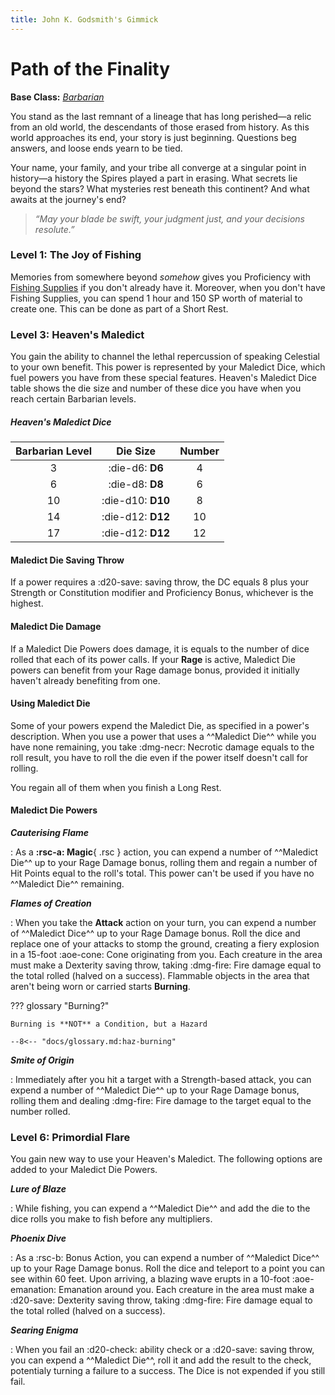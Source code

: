 ```yaml
---
title: John K. Godsmith's Gimmick
---
```


# Path of the Finality

**Base Class:** *[Barbarian](../../class/barbarian/index.md)*

You stand as the last remnant of a lineage that has long perished—a relic from an old world, the descendants of those erased from history. As this world approaches its end, your story is just beginning. Questions beg answers, and loose ends yearn to be tied.

Your name, your family, and your tribe all converge at a singular point in history—a history the Spires played a part in erasing. What secrets lie beyond the stars? What mysteries rest beneath this continent? And what awaits at the journey's end?

> *“May your blade be swift, your judgment just, and your decisions resolute.”*

### Level 1: The Joy of Fishing

Memories from somewhere beyond *somehow* gives you Proficiency with [Fishing Supplies](../../equipment/tools/other-tools.md#fishings-supplies) if you don't already have it. Moreover, when you don't have Fishing Supplies, you can spend 1 hour and 150 SP worth of material to create one. This can be done as part of a Short Rest.

### Level 3: Heaven's Maledict

You gain the ability to channel the lethal repercussion of speaking Celestial to your own benefit. This power is represented by your Maledict Dice, which fuel powers you have from these special features. Heaven's Maledict Dice table shows the die size and number of these dice you have when you reach certain Barbarian levels.

##### Heaven's Maledict Dice

| Barbarian Level | Die Size | Number |
|:-:|:-:|:-:|
| 3 | :die-d6: **D6** | 4 |
| 6 | :die-d8: **D8** | 6 |
| 10 | :die-d10: **D10** | 8 |
| 14 | :die-d12: **D12** | 10 |
| 17 | :die-d12: **D12** | 12 |

#### Maledict Die Saving Throw  

If a power requires a :d20-save: saving throw, the DC equals 8 plus your Strength or Constitution modifier and Proficiency Bonus, whichever is the highest.

#### Maledict Die Damage

If a Maledict Die Powers does damage, it is equals to the number of dice rolled that each of its power calls. If your **Rage** is active, Maledict Die powers can benefit from your Rage damage bonus, provided it initially haven't already benefiting from one.

#### Using Maledict Die

Some of your powers expend the Maledict Die, as specified in a power's description. When you use a power that uses a ^^Maledict Die^^ while you have none remaining, you take :dmg-necr: Necrotic damage equals to the roll result, you have to roll the die even if the power itself doesn't call for rolling. 

You regain all of them when you finish a Long Rest.

#### Maledict Die Powers

***Cauterising Flame***  

:   As a **:rsc-a: Magic**{ .rsc } action, you can expend a number of ^^Maledict Die^^ up to your Rage Damage bonus, rolling them and regain a number of Hit Points equal to the roll's total. This power can't be used if you have no ^^Maledict Die^^ remaining.

***Flames of Creation***  

:   When you take the **Attack** action on your turn, you can expend a number of ^^Maledict Dice^^ up to your Rage Damage bonus. Roll the dice and replace one of your attacks to stomp the ground, creating a fiery explosion in a 15-foot :aoe-cone: Cone originating from you. Each creature in the area must make a Dexterity saving throw, taking :dmg-fire: Fire damage equal to the total rolled (halved on a success). Flammable objects in the area that aren't being worn or carried starts **Burning**.

??? glossary "Burning?"

    Burning is **NOT** a Condition, but a Hazard

    --8<-- "docs/glossary.md:haz-burning"

***Smite of Origin***  

:   Immediately after you hit a target with a Strength-based attack, you can expend a number of ^^Maledict Die^^ up to your Rage Damage bonus, rolling them and dealing :dmg-fire: Fire damage to the target equal to the number rolled.

### Level 6: Primordial Flare

You gain new way to use your Heaven's Maledict. The following options are added to your Maledict Die Powers.

***Lure of Blaze*** 

:   While fishing, you can expend a ^^Maledict Die^^ and add the die to the dice rolls you make to fish before any multipliers.

***Phoenix Dive***  

:   As a :rsc-b: Bonus Action, you can expend a number of ^^Maledict Dice^^ up to your Rage Damage bonus. Roll the dice and teleport to a point you can see within 60 feet. Upon arriving, a blazing wave erupts in a 10-foot :aoe-emanation: Emanation around you. Each creature in the area must make a :d20-save: Dexterity saving throw, taking :dmg-fire: Fire damage equal to the total rolled (halved on a success).

***Searing Enigma***  

:   When you fail an :d20-check: ability check or a :d20-save: saving throw, you can expend a ^^Maledict Die^^, roll it and add the result to the check, potentialy turning a failure to a success. The Dice is not expended if you still fail.

